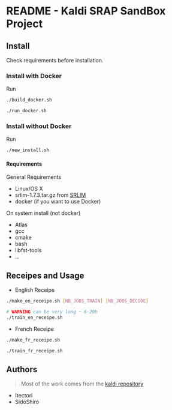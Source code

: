 # README - Kaldi SRAP SandBox Project

## Install

Check requirements before installation.

### Install with Docker

Run

```sh
./build_docker.sh

./run_docker.sh
```

### Install without Docker


Run

```sh
./new_install.sh
```

#### Requirements

General Requirements

* Linux/OS X
* srlim-1.7.3.tar.gz from [SRLIM](http://www.speech.sri.com/projects/srilm/download.html)
* docker (if you want to use Docker)

On system install (not docker)

* Atlas
* gcc
* cmake
* bash
* libfst-tools
* ...

## Receipes and Usage

* English Receipe

```sh
./make_en_receipe.sh [NB_JOBS_TRAIN] [NB_JOBS_DECODE]

# WARNING can be very long ~ 6-20h 
./train_en_receipe.sh
```

* French Receipe

```sh
./make_fr_receipe.sh

./train_fr_receipe.sh
```

## Authors

> Most of the work comes from the [kaldi repository](https://github.com/kaldi-asr/kaldi)

* Itectori
* SidoShiro

